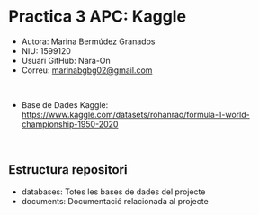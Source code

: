 # Practica 3 APC: Kaggle

* Autora: Marina Bermúdez Granados
* NIU: 1599120
* Usuari GitHub: Nara-On
* Correu: marinabgbg02@gmail.com 
<br >

* Base de Dades Kaggle: https://www.kaggle.com/datasets/rohanrao/formula-1-world-championship-1950-2020

<br >

## Estructura repositori

* databases: Totes les bases de dades del projecte
* documents: Documentació relacionada al projecte
